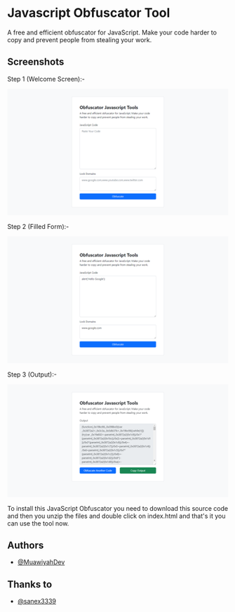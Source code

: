 # Javascript Obfuscator Tool
A free and efficient obfuscator for JavaScript. Make your code harder to copy and prevent people from stealing your work.

## Screenshots

Step 1 (Welcome Screen):-

![App Screenshot](https://github.com/MuawiyahDev/javascript-obfuscator/blob/main/screenshots/1.png?raw=true)


Step 2 (Filled Form):-

![App Screenshot](https://github.com/MuawiyahDev/javascript-obfuscator/blob/main/screenshots/2.png?raw=true)


Step 3 (Output):-

![App Screenshot](https://github.com/MuawiyahDev/javascript-obfuscator/blob/main/screenshots/3.png?raw=true)

To install this JavaScript Obfuscator you need to download this source code and then you unzip the files and double click on index.html and that's it you can use the tool now.
## Authors

- [@MuawiyahDev](https://github.com/MuawiyahDev/)

## Thanks to

- [@sanex3339](https://github.com/sanex3339/)
